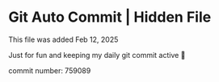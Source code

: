 # Git Auto Commit | Hidden File

This file was added Feb 12, 2025

Just for fun and keeping my daily git commit active 🤪

commit number: 759089
